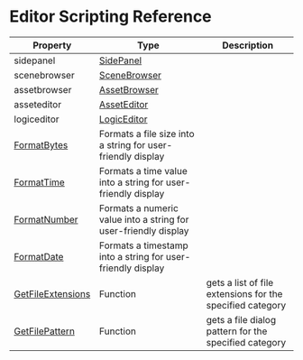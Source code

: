 # Editor Scripting Reference


| Property | Type | Description |
|---|---|---|
| sidepanel | [SidePanel](SidePanel.md) |  |
| scenebrowser | [SceneBrowser](SceneBrowser.md) | |
| assetbrowser | [AssetBrowser](AssetBrowser.md) | |
| asseteditor | [AssetEditor](AssetEditor.md) | |
| logiceditor | [LogicEditor](LogicEditor.md) | |
| [FormatBytes](FormatBytes.md) | Formats a file size into a string for user-friendly display |
| [FormatTime](FormatTime.md) | Formats a time value into a string for user-friendly display |
| [FormatNumber](FormatNumber.md) | Formats a numeric value into a string for user-friendly display |
| [FormatDate](FormatDate.md) | Formats a timestamp into a string for user-friendly display |
| [GetFileExtensions](GetFileExtensions.md) | Function | gets a list of file extensions for the specified category |
| [GetFilePattern](GetFilePattern.md) | Function | gets a file dialog pattern for the specified category |
